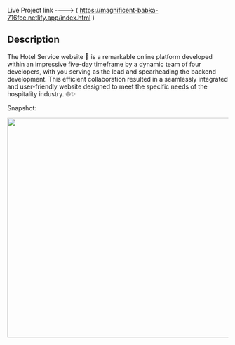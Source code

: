 

Live Project link ----> ( https://magnificent-babka-716fce.netlify.app/index.html )


Description
----------

The Hotel Service website 🏨 is a remarkable online platform developed within an impressive five-day timeframe by a dynamic team of four developers, with you serving as the lead and spearheading the backend development. This efficient collaboration resulted in a seamlessly integrated and user-friendly website designed to meet the specific needs of the hospitality industry. 🌐✨





Snapshot:


<img src="https://github.com/Wasim901/CW_Project393/assets/119388217/2d195ebd-003c-4047-802d-fb473a3e138d" width="800px" height="500px">
